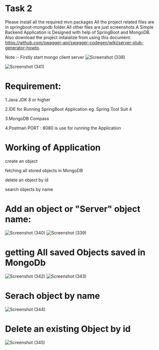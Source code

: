 # Task 2


Please install all the required mvn packages
All the project related files are in springboot-mongodb folder.All other files are just screenshots
A Simple Backend Application is Designed with help of SpringBoot and MongoDB.
Also download the project initaialize from  using this
document: https://github.com/swagger-api/swagger-codegen/wiki/server-stub-generator-howto.

Note :- Firstly start mongo client server
![Screenshot (338)](https://user-images.githubusercontent.com/66898452/228606815-4f3eb4c8-c84c-4554-b721-a45263824146.png)

![Screenshot (341)](https://user-images.githubusercontent.com/66898452/228610526-6029cdbf-e8a9-44c0-9674-775eb1d4b97e.png)





# Requirement:
1.Java JDK 8 or higher

2.IDE for Running SpringBoot Application eg. Spring Tool Suit 4

3.MongoDB Compass

4.Postman PORT : 8080 is use for running the Application

# Working of Application

create an object

fetching all stored objects in MongoDB

delete an object by id

search objects by name

# Add an object or "Server" object name:
![Screenshot (340)](https://user-images.githubusercontent.com/66898452/228609025-e58a1497-18d2-4634-8f89-fc3941620c46.png)
![Screenshot (339)](https://user-images.githubusercontent.com/66898452/228609223-5bc6daed-41f7-48c8-8f4c-742c30f0876f.png)

# getting All saved Objects saved in MongoDb
![Screenshot (342)](https://user-images.githubusercontent.com/66898452/228609851-7283592a-6b22-4f9e-a4b2-20af70e4ef2a.png)
![Screenshot (343)](https://user-images.githubusercontent.com/66898452/228609907-6ec4e578-4e4b-4f7e-946d-50ab20bcbf7a.png)

# Serach object by name
![Screenshot (344)](https://user-images.githubusercontent.com/66898452/228610063-d2cfa9ea-e4ef-49fe-b754-433fadbe9b1c.png)

# Delete an existing Object by id
![Screenshot (345)](https://user-images.githubusercontent.com/66898452/228610247-67dc2be5-4e0b-4998-960c-535e56572059.png)






